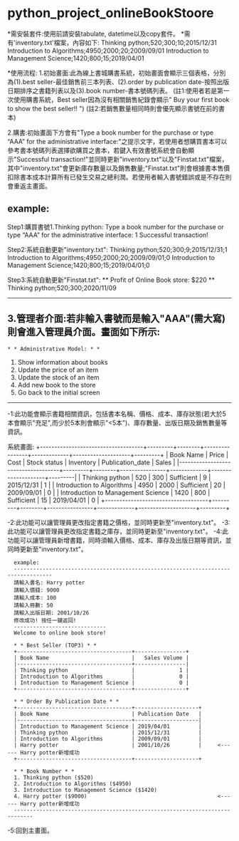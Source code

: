 # python_project_onlineBookStoore

*需安裝套件:使用前請安裝tabulate, datetime以及copy套件。
*需有'inventory.txt'檔案，內容如下:
Thinking python;520;300;10;2015/12/31
Introduction to Algorithms;4950;2000;20;2009/09/01
Introduction to Management Science;1420;800;15;2019/04/01


*使用流程:
 1.初始畫面:此為線上書城購書系統，初始畫面會顯示三個表格，分別為(1).best seller-最佳銷售前三本列表、(2).order by publication date-按照出版日期排序之書籍列表以及(3).book number-書本號碼列表。
(註1:使用者若是第一次使用購書系統，Best seller因為沒有相關銷售紀錄會顯示" Buy your first book to show the best seller!! ")
(註2:若銷售數量相同時則會優先顯示書號在前的書本)

 2.購書:初始畫面下方會有"Type a book number for the purchase or type “AAA” for the administrative interface:"之提示文字，若使用者想購買書本可以參考書本號碼列表選擇欲購買之書本，若鍵入有效書號系統會自動顯示"Successful transaction!"並同時更新"inventory.txt"以及"Finstat.txt"檔案，其中"inventory.txt"會更新庫存數量以及銷售數量;"Finstat.txt"則會根據書本售價扣除書本成本計算所有已發生交易之總利潤。若使用者輸入書號錯誤或是不存在則會重返主畫面。

  example:
  ------------------------------------------------------------------------------------
  Step1:購買書號1.Thinking python:
  Type a book number for the purchase or type “AAA” for the administrative interface: 1
  Successful transaction!

  Step2:系統自動更新"inventory.txt":
  Thinking python;520;300;9;2015/12/31;1
  Introduction to Algorithms;4950;2000;20;2009/09/01;0
  Introduction to Management Science;1420;800;15;2019/04/01;0

  Step3:系統自動更新"Finstat.txt":
  ** Profit of Online Book store: $220 **
  Thinking python;520;300;2020/11/09

  ------------------------------------------------------------------------------------

 3.管理者介面:若非輸入書號而是輸入"AAA"(需大寫)則會進入管理員介面。畫面如下所示:
   ------------------------------------- 
    * * Administrative Model: * *
   1. Show information about books
   2. Update the price of an item
   3. Update the stock of an item
   4. Add new book to the store
   5. Go back to the initial screen
   -------------------------------------
   
   -1:此功能會顯示書籍相關資訊，包括書本名稱、價格、成本、庫存狀態(若大於5本會顯示"充足",而少於5本則會顯示"<5本")、庫存數量、出版日期及銷售數量等資訊。

   系統畫面:
   +------------------------------------+---------+--------+----------------+-------------+--------------------+---------+
   | Book Name                          |   Price |   Cost | Stock status   |   Inventory | Publication_date   |   Sales |
   |------------------------------------+---------+--------+----------------+-------------+--------------------+---------|
   | Thinking python                    |     520 |    300 | Sufficient     |           9 | 2015/12/31         |       1 |
   | Introduction to Algorithms         |    4950 |   2000 | Sufficient     |          20 | 2009/09/01         |       0 |
   | Introduction to Management Science |    1420 |    800 | Sufficient     |          15 | 2019/04/01         |       0 |
   +------------------------------------+---------+--------+----------------+-------------+--------------------+---------+

   -2:此功能可以讓管理員更改指定書籍之價格，並同時更新至"inventory.txt"。
   -3:此功能可以讓管理員更改指定書籍之庫存，並同時更新至"inventory.txt"。
   -4:此功能可以讓管理員新增書籍，同時須輸入價格、成本、庫存及出版日期等資訊，並同時更新至"inventory.txt"。

      example:
      ----------------------------------------------------------------------------------
      請輸入書名: Harry potter
      請輸入價錢: 9000
      請輸入成本: 100
      請輸入冊數: 50
      請輸入出版日期: 2001/10/26
      修改成功! 按任一鍵返回! 
      -----------------------------
      Welcome to online book store!

      * * Best Seller (TOP3) * *
      +------------------------------------+----------------+
      | Book Name                          |   Sales Volume |
      |------------------------------------+----------------|
      | Thinking python                    |              1 |
      | Introduction to Algorithms         |              0 |
      | Introduction to Management Science |              0 |
      +------------------------------------+----------------+

      * * Order By Publication Date * *
      +------------------------------------+--------------------+
      | Book Name                          | Publication Date   |
      |------------------------------------+--------------------|
      | Introduction to Management Science | 2019/04/01         |
      | Thinking python                    | 2015/12/31         |
      | Introduction to Algorithms         | 2009/09/01         |
      | Harry potter                       | 2001/10/26         |     <------ Harry potter新增成功
      +------------------------------------+--------------------+

      * * Book Number * *
      1. Thinking python ($520)
      2. Introduction to Algorithms ($4950)
      3. Introduction to Management Science ($1420)
      4. Harry potter ($9000)                                         <------ Harry potter新增成功
      ----------------------------------------------------------------------------

   -5:回到主畫面。

 

   

